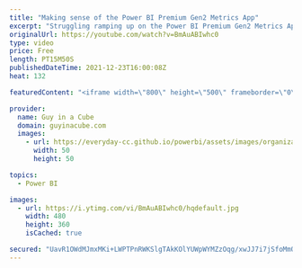 ```yaml
---
title: "Making sense of the Power BI Premium Gen2 Metrics App"
excerpt: "Struggling ramping up on the Power BI Premium Gen2 Metrics App? Adam walks through the app to help you install it and navigate to get the most value. Some great stuff in the latest update!  Install the Gen2 metrics app https://docs.microsoft.com/en-us/power-bi/admin/service-premium-install-gen2-app"
originalUrl: https://youtube.com/watch?v=BmAuABIwhc0
type: video
price: Free
length: PT15M50S
publishedDateTime: 2021-12-23T16:00:08Z
heat: 132

featuredContent: "<iframe width=\"800\" height=\"500\" frameborder=\"0\" src=\"https://www.youtube.com/embed/BmAuABIwhc0\" allow=\"accelerometer; autoplay; encrypted-media; gyroscope; picture-in-picture\" allowfullscreen></iframe>"

provider:
  name: Guy in a Cube
  domain: guyinacube.com
  images:
    - url: https://everyday-cc.github.io/powerbi/assets/images/organizations/guyinacube.com-50x50.jpg
      width: 50
      height: 50

topics:
  - Power BI

images:
  - url: https://i.ytimg.com/vi/BmAuABIwhc0/hqdefault.jpg
    width: 480
    height: 360
    isCached: true

secured: "UavR1OWdMJmxMKi+LWPTPnRWKSlgTAkKOlYUWpWYMZzOqg/xwJJ7i7jSfoMmQ3b+myHFoqeofowImbfUrOnTDiQwMOBumKKy2Oiz0wCTdSGuHEGnMxNLBkb3FJDm+Smndq6KnFZFwHlw3yjcI1Kt15y/FQmhvxTJEB5hXSjY0zbTo1K630rxksIB7pSIYBPglEiENHrA1AADjw7Ee4IKuywcZjX+wcC1DGpdUZ+jGN9VtJP+m0tB8k7AQ5PH6GwjCeeCj55qhEgoytYEmxBxpd1c8elnOIsONPLlSAlLWdxEVslKyJHCCWovgytNjXtZjLWUYcj6QV/jpP21LeNs/JS8wW5EtFVkzVbGFhaqUt0hfvYWCzI19qJc2JxjWtdR1Xr0qCPbwVxEQyDIS/N+ib8HEUQZ3fGI5L0in/F/538=;pS127dQO8WyAYtWfXS+zKg=="
---
```


